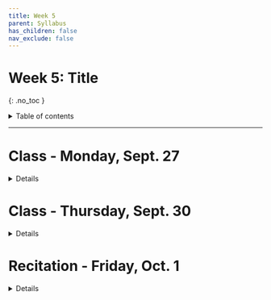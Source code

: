 ```yaml
---
title: Week 5
parent: Syllabus
has_children: false
nav_exclude: false
---
```


# Week 5: Title
{: .no_toc }

<details closed markdown="block">
  <summary>
    Table of contents
  </summary>
  {: .text-delta }
1. TOC
{:toc}
</details>

---

<!-- ########################################################################### -->

# Class - Monday, Sept. 27

<details closed markdown="block">
  <summary>Details</summary>

### Hypothesis Testing

  + **Class notes (complete)** - [.html](Class1/W5.C1_Notes_Hypothesis_testing_full.html){:target="blank"} - [zipped .Rmd](Class1/W5.C1_Notes_Hypothesis_testing_full.Rmd.zip)
  + **In-class exercise** - [zipped .Rmd](Class1/W5.C1_Exercise_High-fat_mouse_empirical_pval.Rmd.zip)
    + Answer key - [zipped .Rmd+.html](Class1/W5.C1_Exercise_High-fat_mouse_empirical_pval_KEY.zip)

</details>

<!-- ########################################################################### -->

<!-- ########################################################################### -->

# Class - Thursday, Sept. 30

<details closed markdown="block">
  <summary>Details</summary>

### Permutations, Combinations, Bernoulli, and Binomial Distribution

  + [**Class notes**](Class2/W5.C2-Notes_Perm_Comb_Binomial.html){:target="blank"}
  + **In-class exercise** - [zipped .Rmd+.html](Class2/W5.C2-Exercise_Perm_Comb_Binomial.zip)
    <!-- + **Key** - [zipped .Rmd](Class2/W5.C2-Exercise_Perm_Comb_Binomial_KEY.zip) -->

</details>

<!-- ########################################################################### -->

<!-- ########################################################################### -->

# Recitation - Friday, Oct. 1

<details closed markdown="block">
  <summary>Details</summary>

+ [**Class exercise**](Recitation/W5.R1_Exercise_Binomial_Distributions.Rmd.zip)
  + Answer key - [zipped .Rmd](Recitation/W5.R1_Exercise_Binomial_Distributions_KEY.Rmd.zip) - [HTML](Recitation/W5.R1_Exercise_Binomial_Distributions_KEY.html){: target="blank"}

</details>

<!-- ########################################################################### -->
